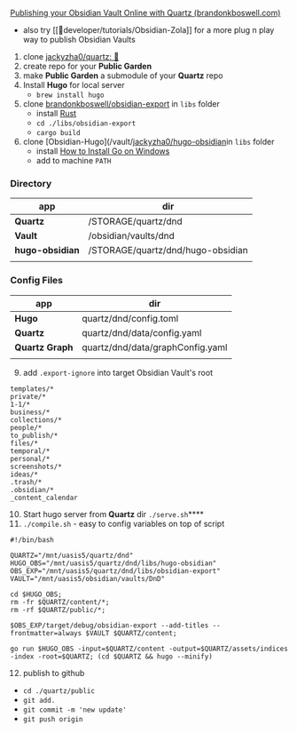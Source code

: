 [Publishing your Obsidian Vault Online with Quartz (brandonkboswell.com)](/vault/https://brandonkboswell.com/blog/Publishing-your-Obsidian-Vault-Online-with-Quartz/)

- also try [[📁developer/tutorials/Obsidian-Zola]] for a more plug n play way to publish Obsidian Vaults

1. clone [jackyzha0/quartz: 🌱](/vault/https://github.com/jackyzha0/quartz)
2. create repo for your **Public Garden**
3. make **Public Garden** a submodule of your **Quartz** repo 
4. Install **Hugo** for local server
	- `brew install hugo`
5. clone [brandonkboswell/obsidian-export](/vault/https://github.com/brandonkboswell/obsidian-export/tree/title_frontmatter) in `libs` folder
	- install [Rust](/vault/https://www.rust-lang.org/tools/install)
	- `cd ./libs/obsidian-export`
	- `cargo build`
6. clone [Obsidian-Hugo](/vault/[jackyzha0/hugo-obsidian](/vault/https://github.com/jackyzha0/hugo-obsidian)in `libs` folder
	- install [How to Install Go on Windows](/vault/https://golangdocs.com/install-go-windows)
	- add to machine `PATH`

### Directory
| app           | dir                               |
| ------------- | --------------------------------- |
| **Quartz**        | /STORAGE/quartz/dnd               |
| **Vault**         | /obsidian/vaults/dnd              |
| **hugo-obsidian** | /STORAGE/quartz/dnd/hugo-obsidian |
|               |                                   |

### Config Files
| app          | dir                              |
| ------------ | -------------------------------- |
| **Hugo**         | quartz/dnd/config.toml           |
| **Quartz**       | quartz/dnd/data/config.yaml      |
| **Quartz Graph** | quartz/dnd/data/graphConfig.yaml |
|              |                                  |
9. add `.export-ignore` into target Obsidian Vault's root
```fallback
templates/*
private/*
1-1/*
business/*
collections/*
people/*
to_publish/*
files/*
temporal/*
personal/*
screenshots/*
ideas/*
.trash/*
.obsidian/*
_content_calendar
```

10. Start hugo server from **Quartz** dir `./serve.sh`****
11. `./compile.sh` - easy to config variables on top of script
```fallback
#!/bin/bash

QUARTZ="/mnt/uasis5/quartz/dnd"
HUGO_OBS="/mnt/uasis5/quartz/dnd/libs/hugo-obsidian"
OBS_EXP="/mnt/uasis5/quartz/dnd/libs/obsidian-export"
VAULT="/mnt/uasis5/obsidian/vaults/DnD"

cd $HUGO_OBS;
rm -fr $QUARTZ/content/*;
rm -rf $QUARTZ/public/*;

$OBS_EXP/target/debug/obsidian-export --add-titles --frontmatter=always $VAULT $QUARTZ/content;

go run $HUGO_OBS -input=$QUARTZ/content -output=$QUARTZ/assets/indices -index -root=$QUARTZ; (cd $QUARTZ && hugo --minify)
```

12. publish to github
- `cd ./quartz/public`
- `git add.`
- `git commit -m 'new update'`
- `git push origin`

